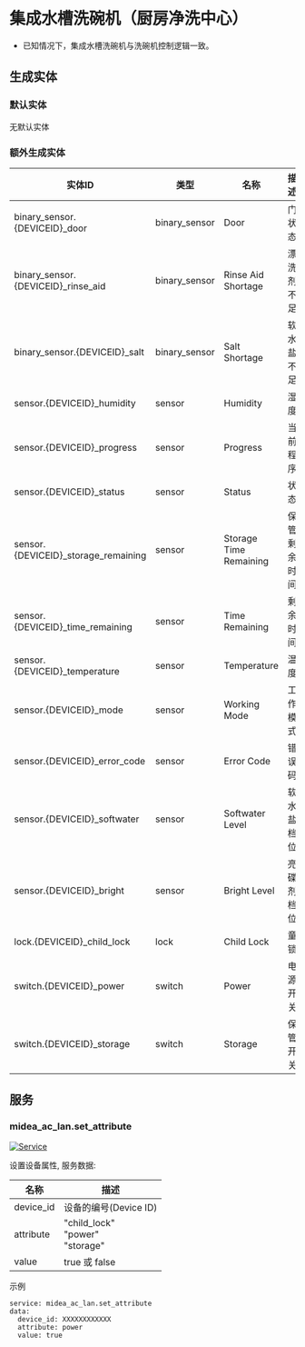 # 集成水槽洗碗机（厨房净洗中心）
- 已知情况下，集成水槽洗碗机与洗碗机控制逻辑一致。

## 生成实体
### 默认实体
无默认实体

### 额外生成实体

| 实体ID                                | 类型            | 名称                     | 描述     |
|-------------------------------------|---------------|------------------------|--------|
| binary_sensor.{DEVICEID}_door       | binary_sensor | Door                   | 门状态    |
| binary_sensor.{DEVICEID}_rinse_aid  | binary_sensor | Rinse Aid Shortage     | 漂洗剂不足  |
| binary_sensor.{DEVICEID}_salt       | binary_sensor | Salt Shortage          | 软水盐不足  |
| sensor.{DEVICEID}_humidity          | sensor        | Humidity               | 湿度     |
| sensor.{DEVICEID}_progress          | sensor        | Progress               | 当前程序   |
| sensor.{DEVICEID}_status            | sensor        | Status                 | 状态     |
| sensor.{DEVICEID}_storage_remaining | sensor        | Storage Time Remaining | 保管剩余时间 |
| sensor.{DEVICEID}_time_remaining    | sensor        | Time Remaining         | 剩余时间   |
| sensor.{DEVICEID}_temperature       | sensor        | Temperature            | 温度     |
| sensor.{DEVICEID}_mode              | sensor        | Working Mode           | 工作模式   |
| sensor.{DEVICEID}_error_code        | sensor        | Error Code             | 错误码    |
| sensor.{DEVICEID}_softwater         | sensor        | Softwater Level        | 软水盐档位  |
| sensor.{DEVICEID}_bright            | sensor        | Bright Level           | 亮碟剂档位  |
| lock.{DEVICEID}_child_lock          | lock          | Child Lock             | 童锁     |
| switch.{DEVICEID}_power             | switch        | Power                  | 电源开关   |
| switch.{DEVICEID}_storage           | switch        | Storage                | 保管开关   |

## 服务

### midea_ac_lan.set_attribute

[![Service](https://my.home-assistant.io/badges/developer_call_service.svg)](https://my.home-assistant.io/redirect/developer_call_service/?service=midea_ac_lan.set_attribute)

设置设备属性, 服务数据:

| 名称        | 描述                                        |
|-----------|-------------------------------------------|
| device_id | 设备的编号(Device ID)                          |
| attribute | "child_lock"<br />"power"<br /> "storage" |
| value     | true 或 false                              |

示例
```
service: midea_ac_lan.set_attribute
data:
  device_id: XXXXXXXXXXXX
  attribute: power
  value: true
```